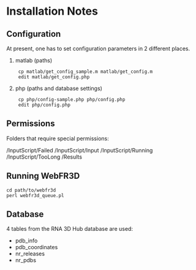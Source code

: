 # Installation Notes

## Configuration

At present, one has to set configuration parameters in 2 different places.

1. matlab (paths)

        cp matlab/get_config_sample.m matlab/get_config.m
        edit matlab/get_config.php

2. php (paths and database settings)

        cp php/config-sample.php php/config.php
        edit php/config.php

## Permissions

Folders that require special permissions:

/InputScript/Failed
/InputScript/Input
/InputScript/Running
/InputScript/TooLong
/Results

## Running WebFR3D

    cd path/to/webfr3d
    perl webfr3d_queue.pl

## Database

4 tables from the RNA 3D Hub database are used:

* pdb_info
* pdb_coordinates
* nr_releases
* nr_pdbs